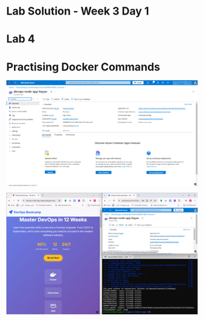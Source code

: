 # Lab Solution - Week 3 Day 1
# Lab 4
# Practising Docker Commands


![Lab 4 ](./4.1-Lab4.png)

![Lab 4 ](./4.2-Lab4.png)





